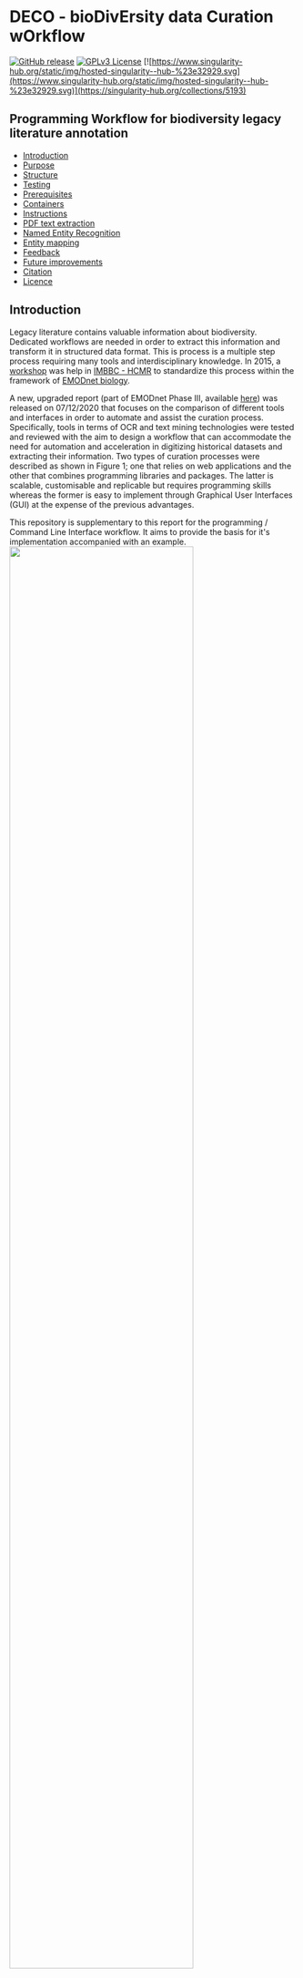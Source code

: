 # DECO  - bioDivErsity data Curation wOrkflow

[![GitHub release](https://img.shields.io/badge/version-1.1.2-blue)](https://github.com/lab42open-team/deco/releases)
[![GPLv3 License](https://img.shields.io/badge/License-GPL%20v3-yellow.svg)](https://github.com/lab42open-team/deco/blob/master/LICENSE)
[![https://www.singularity-hub.org/static/img/hosted-singularity--hub-%23e32929.svg](https://www.singularity-hub.org/static/img/hosted-singularity--hub-%23e32929.svg)](https://singularity-hub.org/collections/5193)

## Programming Workflow for biodiversity legacy literature annotation

* [Introduction](#introduction)
* [Purpose](#purpose)
* [Structure](#repository-structure)
* [Testing](#testing)
* [Prerequisites](#prerequisites)
* [Containers](#containers)
* [Instructions](#running-instructions)
* [PDF text extraction](#pdf-text-extraction)
* [Named Entity Recognition](#named-entity-recognition---ner)
* [Entity mapping](#entity-mapping)
* [Feedback](#feedback)
* [Future improvements](#future-improvements)
* [Citation](#citation)
* [Licence](#licence)

## Introduction

Legacy literature contains valuable information about biodiversity. Dedicated workflows are needed in order to extract this information and transform it in structured data format. This is process is a multiple step process requiring many tools and interdisciplinary knowledge. In 2015, a [workshop](httpse//riojournal.com/articles.php?journal_name=rio&id=10445) was help in [IMBBC - HCMR](https://imbbc.hcmr.gr) to standardize this process within the framework of [EMODnet biology](https://www.emodnet-biology.eu).

A new, upgraded report (part of EMODnet Phase III, available [here](https://www.emodnet-biology.eu/sites/emodnet-biology.eu/files/public/documents/EMODnet_Biology_III/Deliverables/D3.7.pdf)) was released on 07/12/2020 that focuses on the comparison of different tools and interfaces in order to automate and assist the curation process. Specifically, tools in terms of OCR and text mining technologies were tested and reviewed with the aim to design a workflow that can accommodate the need for automation and acceleration in digitizing historical datasets and extracting their information. Two types of curation processes were described as shown in Figure 1; one that relies on web applications and the other that combines programming libraries and packages. The latter is scalable, customisable and replicable but requires programming skills whereas the former is easy to implement through Graphical User Interfaces (GUI) at the expense of the previous advantages.

This repository is supplementary to this report for the programming / Command Line Interface workflow. It aims to provide the basis for it's implementation accompanied with an example.
<img src="figures/EMODNET-workflows-v2.png" width="80%">

**Figure 1.** The proposed workflows with the available tools. On the left, the GUI web applications are displayed and on the right the programming libraries and command line tools. This repository contains the scripts to use the CLI and programming tools for this workflow. 

## Purpose

DECO workflow is a demonstration of our vision, and not a complete pipeline tool, for biodiversity data rescue using programming tools. It brings together state of the art image processing and OCR tools with text mining technologies and Web APIs in order to assist curators. Furthermore, by using programming interface and Command Line Tools this workflow is scalable and customisable.

<img src="figures/DECO-workflow.png" width="80%">

**Figure 2** DECO workflow takes a PDF file as input and generates tables with information for taxa and generates a report for a more comprehensive summary of the results.

## Repository structure

* `scripts/` contains the scripts with the code that we used in this workflow
* `example-legacy-literature/` contains the example of the original PDF file and the ipt file from the results of the manual curation.
* `output` contains the output of the workflow tools
* `gui-tools-screenshoots/` some screenshoots of the tools that are used in the report and are mentioned in **Figure 1**

## Testing

The workflow was tested on these machines/platforms:

* macbook pro with 8gb RAM and Intel(R) Core(TM) i5-4258U CPU @ 2.40GHz running macOS Catalina 10.15.7.
* Hewlett-Packard Compaq Presario laptop with 4gb RAM and Intel(R) Pentium(R) Dual-Core CPU T4200 @ 2.00GHz running Linux Ubuntu 18.04.5 LTS (Bionic Beaver)

| *OS* | *CPU* | *RAM* | *Running time (source)* | *Running time (container)* |
| :----:       |    :----:   |    :----:   |    :----:   |    :----:   |
| macOS Catalina 10.15.7 | Intel(R) Core(TM) i5-4258U CPU @ 2.40GHz | 8gb | 28 minutes | 33 minutes (Docker) |
| Linux Ubuntu 18.04.5 LTS (Bionic Beaver) | Intel(R) Pentium(R) Dual-Core CPU T4200 @ 2.00GHz | 4gb | 20 minutes | 27 minutes (Docker)|
| Linux Debian server 4.9.0-8-amd64 | Intel(R) Xeon(R) Silver 4114 CPU @ 2.20GHz | 64gb | NA | 20 minutes (Singularity) |

The workflow takes ~30 minutes to execute the provided example. The first 6 minutes are pdf convertion to images and OCR; both of these steps are the most cpu hungry steps of the workflow but even a 12 year old machine performed very well.  The remaining time are the API calls from EXTRACT and Worms API both of which have system sleep enabled not to overload the servers.

In terms of storage, the pdf convertion step, creates tmp files that in the case of a big pdf (>50 pages) multiple gigabytes are reserved.

### Large scale test

We applied DECO the [The marine Bivalvia (Mollusca) of Greece](http://www.marinespecies.org/imis.php?module=ref&refid=206202), a 320 pages scanned document, on the Linux Debian server described above through singularity. The OCR step took 33 minutes to complete and used all the ram memory available ~60gb. The following steps lasted for 3h and 12minutes reaching a total of 3h and 45 minutes elapsed time.

## Prerequisites

### System Tools

* GNU bash, version: 3.2.57
* R version: 4.0.3
* perl version: 5.32.0

### Data transformation tools

* awk version: 20070501
* ghostscript version: 9.53.3
* ImageMagick version: 7.0.10-30
* jq version: 1.6
* tidyverse R package suite version: 1.3.0
* httr R package version: 1.4.2

### Workflow Tools

* Tesseract OCR version: 4.1.1
* gnfinder version: v0.11.1
* EXTRACT version: 2

## Containers

This workflow is also provided as a Docker and Singularity container for simplisity of execution. The Docker container is 4.58gb in size.

### Docker image

To run the Docker container locally you must have Docker installed. In linux systems the `sudo` command before `docker` is mandatory.

To download the image:

```
docker pull savvasparagkamian/deco
```

Running the workflow:

```
docker run -it savvasparagkamian/deco
```
From inside the container run

```
./scripts/cli-workflow.sh -f example-legacy-literature/reportofbritisha1843-appendix-1.pdf -d output
```
### Singularity container

The workflow is also available as a Singularity container which is suitable for large scale applications of the workflow. 

Download the image:

```
singularity pull shub://savvas-paragkamian/deco:latest
```
Then `bind` a local directory with the files you want to process and open the shell of singularity

```
singularity shell --bind user/path/to/directory/:/home/deco/output deco_latest.sif
```
and from `Singularity deco_latest.sif:~>` run
```
cd /home/deco/
```
From the shell you can follow the instructions below to perform the analysis.

```
Singularity deco_latest.sif:/home/deco> ./scripts/cli-workflow.sh -f output/legacy_publication.pdf -d output/
```

## Running instructions

This workflow uses APIs in NER and Entity Mapping so be sure to have a stable internet connection. To run this workflow execute the following command:

```
./scripts/cli-workflow.sh -f example-legacy-literature/reportofbritisha1843-appendix-1.pdf -d output
```
There are two options required, -f that specifies the location of the pdf file within the repo and -d that specifies the new folder name that all the outputs will be saved. On each run an id is created that is written on the filename of all generated files. The generated files are: 

* `png` files for each page of the pdf file
* `txt` files for each page of the pdf file
* `extract.tsv` file with the NER results of the EXTRACT API
* `json` file from the gnfinder tool
* `gnfinder.tsv` file transformed from the previous json file
* `extract_organisms_worms.tsv` Aphia Ids and their data
* `gnfinder-species_worms.tsv` Aphia Ids and their data

!!! Carefull in case you choose a big pdf file (>50 pages). See [below](#caution-for-large-pdf-files) before running!!!

## PDF text extraction

### OCR-ready PDF

Scanning expedition reports, research articles and books has been well underway. [Biodiversity Heritage Library](https://www.biodiversitylibrary.org) contains many such publications which in some cases have been OCRed using the [ABBYY FineReader tool](https://about.biodiversitylibrary.org/ufaqs/what-is-optical-character-recognition-ocr-and-how-does-bhl-use-it/). When that is case of a PDF file it is possible to extract the text directly. The command-line tool that has this functionality is `ghostscript` and the basic command is `gs`.

```
gs -sDEVICE=txtwrite -o output.txt legacy-literature.pdf
```
With the above command the text from the legacy-literature.pdf file is extracted and saved into output.txt making ready for following tools.

### Scanned PDF without OCR

In cases that the PDF file is a collection of scanned images it is necessary to perform OCR. In this workflow we choose the tesseract OCR engine which is open source and active in development. Tesseract doesn't handle PDF files so we have to transform the PDF into multiple PNG files. To do this we use the ImageMagick tool and the command `convert`.

```
convert -density 400 legacy-literature.pdf -quality 100 legacy-literature.png
```

The option `density` refers to the pixels of the image and `quality 100` is set to make sure that 100% of the quality is maintained upon transformation. 

#### Caution for large pdf files

if the pdf file has more than 50 pages ImageMagick creates huge tmp files. If you handle these files see [these instructions](https://imagemagick.org/script/command-line-options.php#limit) to limit available resourses.


After the png convertion we run tesseract for each of these images.

```
for f in *.png; do tesseract -l eng $f ${f%".png"}; done
```

Then we can combine all the pages into one txt document

```
cat *.txt >> legacy-literature.txt
```

Complex documents with figures and tables can be *OCRed* with [PyTesseract](https://fazlurnu.com/2020/06/23/text-extraction-from-a-table-image-using-pytesseract-and-opencv/)

## Named Entity Recognition - NER

### EXTRACT species and environments and tissues

We used the [EXTRACT tool](https://extract.jensenlab.org/) to detect entities of species, environments and tissues for text. EXTRACT uses the API of the [JensenLab tagger](https://github.com/larsjuhljensen/tagger) through the perl script downloaded here `scripts/getEntities_EXTRACT_api.pl`.

To run the script:

```
./getEntities_EXTRACT_api.pl legacy-literature.txt > legacy-literature-extract.tsv
```

EXTRACT returns a tsv file with 3 columns (tagged_text, entity_type, term_id). 

* tagged_text is the snippet of the matched text

* entity_type is the refers to the category of the entity : species = -2, environments = -27, tissues = -25. There are others (e.g PubChem Compound identifiers = -1) but are not used in biodiversity data.

* term_id is the respective id of the entity. For species EXTRACT uses NCBI ids, for environments Environment Ontology terms and for tissues BRENDA Tissue Ontology terms


### gnfinder for organisms names

[`gnfinder`](https://github.com/gnames/gnfinder) is a command line tool that finds scientific names from text using dictionary and nlp approaches. It serves as the engine of the online tool [Global Names Recognition and Discovery](http://gnrd.globalnames.org/)and is also used in many other platforms like [Biodiversity Heritage Library](https://about.biodiversitylibrary.org/ufaqs/taxonomic-data-sources-for-names/) among others.


```
gnfinder find legacy-literature.txt > legacy-literature-gnfinder.json
```

`gnfinder` returns a json file that has 2 arrays, metadata and names.

To extract the names

```
more legacy-literature-gnfinder.json | jq '.names[] | {name: .name} | [.name] | @tsv' | sed 's/"//g' > legacy-literature-gnfinder-species.tsv
```

## Entity mapping

The goal in this workflow is to reach to Aphia Ids for organisms mentioned in historical data. The `gnfinder` and `EXTRACT` tools return scientific names and NCBI ids, respectively.

For organism names the GET request URL is `https://www.marinespecies.org/rest/AphiaRecordsByName/Nebalia?like=true&marine_only=false&offset=1` for the genus Nebalia.

For NCBI ids the GET request URL is `https://www.marinespecies.org/rest/AphiaRecordByExternalID/7568?type=ncbi` for NCBI:7568.

## Reporting

An automated report is generated with DECO that visually presents the results of the previous steps. The report is an html file exported from a Rmarkdown script.

## Tool performance evaluation

Using standard methodology for evaluation the results from each tool can be classified with the following conditions by comparing them withe manual curated spreadsheet.

| Condition positive | Condition negative |
| :----:       |    :----:   |
| True Positive (TP) | False positive (FP) |
| False negative (FN) | True negative (TN) |

## Feedback

We are happy to receive any feedback from users regarding questions, issues and most importanly contributions. If you have any questions please about the workflow please use the [Discussions section](https://github.com/lab42open-team/deco/discussions).

In case you find any bugs, performance issues or request a new feature from the workflow please submit to [Github Issues](https://github.com/lab42open-team/deco/issues).

Last but not least, we warmly welcome contributions. Follow the instructions from [Contributing](https://github.com/lab42open-team/deco/blob/master/CONTRIBUTING.md) document to submit through [Pull requests](https://github.com/lab42open-team/deco/pulls) your fixes and improvements to the workflow.

## Future improvements

* The locality of samplings is equally important in ecology. One of the first tools that extracted locality information from text is [EnvMine](https://bmcbioinformatics.biomedcentral.com/articles/10.1186/1471-2105-11-294#Sec12) in 2010 which unfortunaly is deprecated. A generic python tool, [mordecai](https://github.com/openeventdata/mordecai), combines the [spacy](https://spacy.io) NLP engine with [keras](https://keras.io) deep learning library both trained from [GeoNames](http://www.geonames.org) gazetteer data. This when implemented with [marineregions](https://www.marineregions.org/gazetteer.php?p=webservices&type=rest#!/getGazetteerRecordsByName/Array) API will be state of the art. 
* incorporate geolocation mining technologies in the workflow like [`CLEAR Earth`](https://github.com/ClearEarthProject/ClearEarthNLP)
* use the locality results from ClearEarth and/or Standford NER tools to get Gazetteer Records from [MarineRegions.org API](https://www.marineregions.org/gazetteer.php?p=webservices&type=rest#!/getGazetteerRecordsByName/Array)
* process at the paragraph level to retrieve co-occurrencies of organisms and environments
* further optimize the output in [Darwin Core format](https://dwc.tdwg.org)

## Citation

Georgia Sarafidou (HCMR), Savvas Paragkamian (HCMR), Vasilis Gerovasileiou (HCMR), Evangelos Pafilis (HCMR), Dimitra Mavraki (HCMR), Christina Pavloudi (HCMR), Christos Arvanitidis (HCMR / LifeWatch ERIC), Joana Beja (VLIZ), Menashè Eliezer (OGS), Marina Lipizer (OGS), Laura Boicenco (NIMRD). Scientific document on the design of the workflow of text mining technologies in data archaeology. EMODnet - WP3- Data archaeology. 07/12/2020.

## Licence

This workflow is under the GNU GPLv3 license (for 3rd party components separate licenses apply).

```
    Copyright (C) 2021 Savvas Paragkamian

    This program is free software: you can redistribute it and/or modify
    it under the terms of the GNU General Public License as published by
    the Free Software Foundation, either version 3 of the License, or
    (at your option) any later version.

    This program is distributed in the hope that it will be useful,
    but WITHOUT ANY WARRANTY; without even the implied warranty of
    MERCHANTABILITY or FITNESS FOR A PARTICULAR PURPOSE.  See the
    GNU General Public License for more details.

    You should have received a copy of the GNU General Public License
    along with this program.  If not, [see](http://www.gnu.org/licenses).
```

### Licences of dependencies

* ghostscript 9.53.3 - [GNU Affero General Public License (AGPL)](https://www.gnu.org/licenses/agpl-3.0.html)
* jq 1.6 - [MIT license](https://github.com/stedolan/jq/blob/master/COPYING)
* ImageMagick 7.0.10-30 - [Copyright 1999-2021 ImageMagick Studio LLC](https://imagemagick.org/script/license.php), a non-profit organization dedicated to making software imaging solutions freely available.
* tesseract 4.1.1 - [Apache License 2.0](https://github.com/tesseract-ocr/tesseract/blob/master/LICENSE)
* gnfinder v0.11.1 - [MIT License](https://github.com/gnames/gnfinder/blob/master/LICENSE)
* EXTRACT v2 - [BSD 2-Clause License](https://extract.jensenlab.org)


